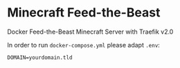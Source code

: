 # Minecraft Feed-the-Beast

Docker Feed-the-Beast Minecraft Server with Traefik v2.0

In order to run `docker-compose.yml` please adapt `.env`:

    DOMAIN=yourdomain.tld


